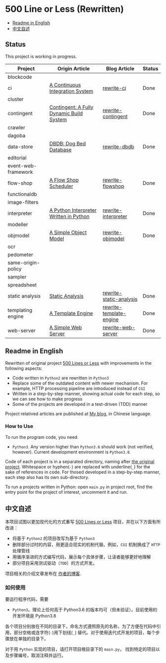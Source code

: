 # 500 Line or Less (Rewritten)

- [Readme in English](#english-readme)
- [中文自述](#chinese-readme)

## Status

This project is working in progress.

| Project | Origin Article | Blog Article | Status |
|---------|--------|----------------|--------------|
| blockcode |  |  |  |
| ci | [A Continuous Integration System](http://aosabook.org/en/500L/a-continuous-integration-system.html) | [rewrite-ci](https://shuhari.dev/blog/2020/06/500lines-rewrite-ci) | Done |
| cluster |  |
| contingent | [Contingent: A Fully Dynamic Build System](http://aosabook.org/en/500L/contingent-a-fully-dynamic-build-system.html) | [rewrite-contingent](https://shuhari.dev/blog/2021/02/500lines-rewrite-contingent) | Done |
| crawler |  |
| dagoba |  |
| data-store | [DBDB: Dog Bed Database](http://aosabook.org/en/500L/dbdb-dog-bed-database.html) | [rewrite-dbdb](https://shuhari.dev/blog/2021/05/500lines-rewrite-dbdb) | Done |
| editorial |  |
| event-web-framework |  |
| flow-shop | [A Flow Shop Scheduler](http://aosabook.org/en/500L/a-flow-shop-scheduler.html) | [rewrite-flowshop](https://shuhari.dev/blog/2021/09/500lines-rewrite-flowshop) | Done |
| functionaldb |  |
| image-filters |  |
| interpreter |  [A Python Interpreter Written in Python](http://aosabook.org/en/500L/a-python-interpreter-written-in-python.html) | [rewrite-interpreter](https://shuhari.dev/blog/2020/12/500lines-rewrite-interpreter) | Done |
| modeller |  |
| objmodel | [A Simple Object Model](http://aosabook.org/en/500L/a-simple-object-model.html) | [rewrite-objmodel](https://shuhari.dev/blog/2020/06/500lines-rewrite-objmodel) | Done |
| ocr |  |
| pedometer |  |
| same-origin-policy |  |
| sampler |  |
| spreadsheet |  |
| static analysis | [Static Analysis](http://aosabook.org/en/500L/static-analysis.html) | [rewrite-static-analysis](https://shuhari.dev/blog/2020/07/500lines-rewrite-static-analysis) | Done |
| templating engine | [A Template Engine](http://aosabook.org/en/500L/a-template-engine.html) | [rewrite-template-engine](https://shuhari.dev/blog/2020/05/500lines-rewrite-template-engine) | Done |
| web-server | [A Simple Web Server](http://aosabook.org/en/500L/a-simple-web-server.html) | [rewrite-web-server](https://shuhari.dev/blog/2020/05/500lines-rewrite-web-server) | Done |


<a name="english-readme"/>

## Readme in English

Rewritten of original project [500 Lines or Less](https://github.com/aosabook/500lines) with improvements in the following aspects:

- Code written in `Python2` are rewritten in `Python3`
- Replace some of the outdated content with newer mechanism. For example, HTTP processing pipeline are introduced instead of `CGI`
- Written in a step-by-step manner, showing actual code for each step, so we can see how to make progress
- Some of the projects are developed in a test-driven (TDD) manner

Project relatived articles are published at [My blog](https://shuhari.dev/blog/2020/05/500lines-rewrite-intro), in Chinese language.
 
### How to Use

To run the program code, you need

- `Python3`. Any version higher than `Python3.6` should work (not verified, however). Current development environment is `Python3.8`.

Code of each project is in a separated directory, naming after [the original project](https://github.com/aosabook/500lines). Whitespace or hyphen(`-`) are replaced with underline(`_`) for the sake of references in code. For thosed developed in a step-by-step manner, each step also has its own sub-directory.

To run a projects written in Python: open `main.py` in project root, find the entry point for the project of interest, uncomment it and run.


<a name="chinese-readme" />

## 中文自述

本项目试图以更加现代化的方式重写 [500 Lines or Less](https://github.com/aosabook/500lines) 项目，并在以下方面有所改进：

- 将基于 `Python2` 的项目改写为基于 `Python3`
- 删除部分过时的内容，用更适合现实的机制代替。例如，`CGI` 机制换成了 `HTTP` 处理管线
- 用循序渐进的方式编写代码，展示每个具体步骤，让读者能够更好地理解
- 部分项目采用测试驱动（`TDD`）的方式开发。

项目相关的介绍文章发布在 [作者的博客](https://shuhari.dev/blog/2020/05/500lines-rewrite-intro).
 
### 如何使用

要运行程序代码，需要

- `Python3`。理论上任何高于 Python3.6 的版本均可（但未验证）。目前使用的开发环境是 Python3.8

各个项目分别放在不同的目录下，命名方式遵照原先的名称，为了方便在代码中引用，部分空格或连字符(`-`)用下划线(`_`) 替代。对于使用迭代式开发的项目，每个步骤放在单独的目录下。

对于用 `Python` 实现的项目，请打开项目根目录下的 `main.py`， 找到特定的项目以及步骤编号，取消注释并运行。
